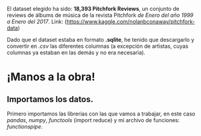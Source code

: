 
El dataset elegido ha sido: **18,393 Pitchfork Reviews**, un conjunto de reviews de álbums de música de la revista Pitchfork *de Enero del año 1999 a Enero del 2017*.
Link: (https://www.kaggle.com/nolanbconaway/pitchfork-data)

Dado que el dataset estaba en formato **.sqlite**, he tenido que descargarlo y convertir en *.csv* las diferentes columnas (a excepción de artistas, cuyas columnas ya estaban en las demás y no era necesaria).


# ¡Manos a la obra!

## Importamos los datos.

Primero importamos las librerias con las que vamos a trabajar, en este caso *pandas*, *numpy*, *functools* (import reduce) y mi archivo de funciones: *functionspipe*.